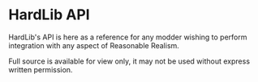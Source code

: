 # HardLib API

HardLib's API is here as a reference for any modder wishing to perform integration with any aspect of Reasonable Realism.

Full source is available for view only, it may not be used without express written permission.